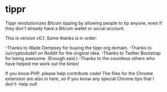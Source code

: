 tippr
=====

Tippr revolutionizes Bitcoin tipping by allowing people to tip anyone, even if they don't already have a Bitcoin wallet or social account.

This is version v0.1. Some thanks is in order:

-Thanks to Wade Dempsey for buying the tippr.org domain.
-Thanks to /u/cryptodude1 on Reddit for the original idea.
-Thanks to Twitter Bootstrap for being awesome. (Enough said.)
-Thanks to the countless others who have helped me work out the kinks!

If you know PHP, please help contribute code! The files for the Chrome extension are also in here, so if you know any special Chrome tips that I don't- help out!
